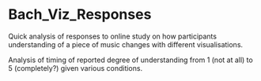 # Bach_Viz_Responses

Quick analysis of responses to online study on how participants understanding of a piece of music changes with different visualisations.

Analysis of timing of reported degree of understanding from 1 (not at all) to 5 (completely?) given various conditions.
